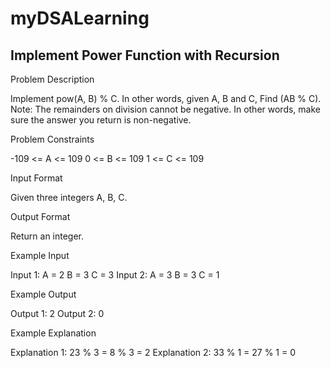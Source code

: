 # myDSALearning
##  Implement Power Function with Recursion
Problem Description

Implement pow(A, B) % C.
In other words, given A, B and C, Find (AB % C).
Note: The remainders on division cannot be negative. In other words, make sure the answer you return is non-negative.


Problem Constraints

-109 <= A <= 109
0 <= B <= 109
1 <= C <= 109


Input Format

Given three integers A, B, C.


Output Format

Return an integer.


Example Input

Input 1:
A = 2
B = 3
C = 3
Input 2:
A = 3
B = 3
C = 1


Example Output

Output 1:
2
Output 2:
0


Example Explanation

Explanation 1:
23 % 3 = 8 % 3 = 2
Explanation 2:
33 % 1 = 27 % 1 = 0